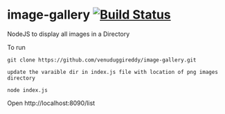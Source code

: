 # image-gallery  [![Build Status](https://travis-ci.org/venuduggireddy/image-gallery.svg?branch=master)](https://travis-ci.org/venuduggireddy/image-gallery)
NodeJS to display all images in a Directory

To run

```
git clone https://github.com/venuduggireddy/image-gallery.git

update the varaible dir in index.js file with location of png images directory

node index.js
```

Open http://localhost:8090/list 
